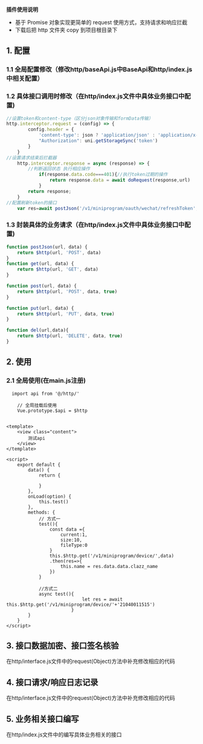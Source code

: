 **插件使用说明**

- 基于 Promise 对象实现更简单的 request 使用方式，支持请求和响应拦截
- 下载后把 http 文件夹 copy 到项目根目录下

## 1. 配置 

### 1.1 全局配置修改（修改http/baseApi.js中BaseApi和http/index.js中相关配置）
	
### 1.2 具体接口调用时修改（在http/index.js文件中具体业务接口中配置)
``` javascript
//设置token和content-type（区分json对象传输和formData传输）
http.interceptor.request = (config) => {
		config.header = {
			'content-type': json ? 'application/json' : 'application/x-www-form-urlencoded',
			"Authorization": uni.getStorageSync('token')
		}
	}
//设置请求结束后拦截器
	http.interceptor.response = async (response) => {
		//判断返回状态 执行相应操作
			if(response.data.code===401){//执行token过期的操作
				return response.data = await doRequest(response,url)
			}
		return response;
	}
//配置刷新token的接口
	var res=await postJson('/v1/miniprogram/oauth/wechat/refreshToken',{code:code})
```	
### 1.3 封装具体的业务请求（在http/index.js文件中具体业务接口中配置)
``` javascript
function postJson(url, data) {
	return $http(url, 'POST', data)
}
function get(url, data) {
	return $http(url, 'GET', data)
}

function post(url, data) {
	return $http(url, 'POST', data, true)
}

function put(url, data) {
	return $http(url, 'PUT', data, true)
}

function del(url,data){
	return $http(url, 'DELETE', data, true)
}
``` 
## 2. 使用

### 2.1 全局使用(在main.js注册)

``` //  main.js
  import api from '@/http/'
	
	// 全局挂载后使用
	Vue.prototype.$api = $http
```

``` // pages/index/index.vue

<template>
	<view class="content">
		测试api
	</view>
</template>

<script>
	export default {
		data() {
			return {
				
			}
		},
		onLoad(option) {
			this.test()
		},
		methods: {
			// 方式一
			test(){
				const data ={
					current:1,
					size:10,
					fileType:0
				}
				this.$http.get('/v1/miniprogram/device/',data)
				.then(res=>{
					this.name = res.data.data.clazz_name
				})
			}
			
			//方式二
			async test(){
							let res = await this.$http.get('/v1/miniprogram/device/'+'21040011515')
						}
		}
	}
</script>
```

## 3. 接口数据加密、接口签名核验

在http/interface.js文件中的request(Object)方法中补充修改相应的代码

## 4. 接口请求/响应日志记录

在http/interface.js文件中的request(Object)方法中补充修改相应的代码

## 5. 业务相关接口编写

在http/index.js文件中的编写具体业务相关的接口



	